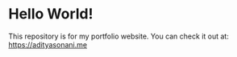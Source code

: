 # Hello World!
This repository is for my portfolio website. You can check it out at: https://adityasonani.me
